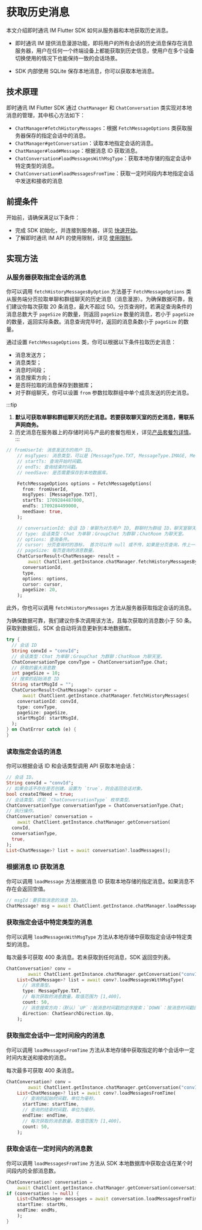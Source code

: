 # 获取历史消息

<Toc />

本文介绍即时通讯 IM Flutter SDK 如何从服务器和本地获取历史消息。

- 即时通讯 IM 提供消息漫游功能，即将用户的所有会话的历史消息保存在消息服务器，用户在任何一个终端设备上都能获取到历史信息，使用户在多个设备切换使用的情况下也能保持一致的会话场景。

- SDK 内部使用 SQLite 保存本地消息，你可以获取本地消息。

## 技术原理

即时通讯 IM Flutter SDK 通过 `ChatManager` 和 `ChatConversation` 类实现对本地消息的管理，其中核心方法如下：

- `ChatManager#fetchHistoryMessages`：根据 `FetchMessageOptions` 类获取服务器保存的指定会话中的消息。
- `ChatManager#getConversation`：读取本地指定会话的消息。
- `ChatManager#load#Message`：根据消息 ID 获取消息。
- `ChatConversation#loadMessagesWithMsgType`：获取本地存储的指定会话中特定类型的消息。
- `ChatConversation#loadMessagesFromTime`：获取一定时间段内本地指定会话中发送和接收的消息

## 前提条件

开始前，请确保满足以下条件：

- 完成 SDK 初始化，并连接到服务器，详见 [快速开始](quickstart.html)。
- 了解即时通讯 IM API 的使用限制，详见 [使用限制](limitation.html)。

## 实现方法

### 从服务器获取指定会话的消息

你可以调用 `fetchHistoryMessagesByOption` 方法基于 `FetchMessageOptions` 类从服务端分页拉取单聊和群组聊天的历史消息（消息漫游）。为确保数据可靠，我们建议你每次获取 20 条消息，最大不超过 50。分页查询时，若满足查询条件的消息总数大于 `pageSize` 的数量，则返回 `pageSize` 数量的消息，若小于 `pageSize` 的数量，返回实际条数。消息查询完毕时，返回的消息条数小于 `pageSize` 的数量。

通过设置 `FetchMessageOptions` 类，你可以根据以下条件拉取历史消息：

- 消息发送方；
- 消息类型；
- 消息时间段；
- 消息搜索方向；
- 是否将拉取的消息保存到数据库；
- 对于群组聊天，你可以设置 `from` 参数拉取群组中单个成员发送的历史消息。

:::tip
1. **默认可获取单聊和群组聊天的历史消息。若要获取聊天室的历史消息，需联系声网商务。**
2. 历史消息在服务器上的存储时间与产品的套餐包相关，详见[产品套餐包详情](/product/pricing.html#套餐包功能详情)。
:::

```dart
// fromUserId: 消息发送方的用户 ID。
    // msgTypes: 消息类型，可以是 [MessageType.TXT, MessageType.IMAGE, MessageType.VIDEO, MessageType.LOCATION, MessageType.VOICE, MessageType.FILE, MessageType.CUSTOM, MessageType.COMBINE]
    // startTs: 查询开始时间戳。
    // endTs: 查询结束时间戳。
    // needSave: 是否需要保存到本地数据库。

    FetchMessageOptions options = FetchMessageOptions(
      from: fromUserId,
      msgTypes: [MessageType.TXT],
      startTs: 1709284487000,
      endTs: 1709284499000,
      needSave: true,
    );

    // conversationId: 会话 ID：单聊为对方用户 ID, 群聊时为群组 ID，聊天室聊天为聊天室 ID。
    // type: 会话类型：Chat 为单聊；GroupChat 为群聊；ChatRoom 为聊天室。
    // options: 查询条件。
    // cursor: 分页查询时的游标， 首次可以传 null 或不传，如果是分页查询，传上一次查询结果的游标 result.cursor。
    // pageSize: 每页查询的消息数量。
    ChatCursorResult<ChatMessage> result =
        await ChatClient.getInstance.chatManager.fetchHistoryMessagesByOption(
      conversationId,
      type,
      options: options,
      cursor: cursor,
      pageSize: 20,
    );
```

此外，你也可以调用 `fetchHistoryMessages` 方法从服务器获取指定会话的消息。

为确保数据可靠，我们建议你多次调用该方法，且每次获取的消息数小于 50 条。获取到数据后，SDK 会自动将消息更新到本地数据库。

```dart
try {
  // 会话 ID
  String convId = "convId";
  // 会话类型：Chat 为单聊；GroupChat 为群聊；ChatRoom 为聊天室。
  ChatConversationType convType = ChatConversationType.Chat;
  // 获取的最大消息数
  int pageSize = 10;
  // 搜索的起始消息 ID
  String startMsgId = "";
  ChatCursorResult<ChatMessage?> cursor =
      await ChatClient.getInstance.chatManager.fetchHistoryMessages(
    conversationId: convId,
    type: convType,
    pageSize: pageSize,
    startMsgId: startMsgId,
  );
} on ChatError catch (e) {
}
```

### 读取指定会话的消息

你可以根据会话 ID 和会话类型调用 API 获取本地会话：

```dart
// 会话 ID。
String convId = "convId";
// 如果会话不存在是否创建。设置为 `true`，则会返回会话对象。
bool createIfNeed = true;
// 会话类型。详见 `ChatConversationType` 枚举类型。
ChatConversationType conversationType = ChatConversationType.Chat;
// 执行操作。
ChatConversation? conversation =
    await ChatClient.getInstance.chatManager.getConversation(
  convId,
  conversationType,
  true,
);
List<ChatMessage>? list = await conversation?.loadMessages();
```

### 根据消息 ID 获取消息

你可以调用 `loadMessage` 方法根据消息 ID 获取本地存储的指定消息。如果消息不存在会返回空值。

```dart
// msgId：要获取消息的消息 ID。
ChatMessage? msg = await ChatClient.getInstance.chatManager.loadMessage("msgId");
```

### 获取指定会话中特定类型的消息

你可以调用 `loadMessagesWithMsgType` 方法从本地存储中获取指定会话中特定类型的消息。

每次最多可获取 400 条消息。若未获取到任何消息，SDK 返回空列表。

```dart
ChatConversation? conv =
        await ChatClient.getInstance.chatManager.getConversation("convId");
    List<ChatMessage>? list = await conv?.loadMessagesWithMsgType(
      // 消息类型。
      type: MessageType.TXT,
      // 每次获取的消息数量。取值范围为 [1,400]。
      count: 50,
      // 消息搜索方向：（默认）`UP`：按消息时间戳的逆序搜索；`DOWN`：按消息时间戳的正序搜索。
      direction: ChatSearchDirection.Up,
    );
```

### 获取指定会话中一定时间段内的消息

你可以调用 `loadMessagesFromTime` 方法从本地存储中获取指定的单个会话中一定时间内发送和接收的消息。

每次最多可获取 400 条消息。

```dart
ChatConversation? conv =
        await ChatClient.getInstance.chatManager.getConversation("convId");
    List<ChatMessage>? list = await conv?.loadMessagesFromTime(
      // 查询的起始时间戳，单位为毫秒。
      startTime: startTime,
      // 查询的结束时间戳，单位为毫秒。
      endTime: endTime,
      // 每次获取的消息数量。取值范围为 [1,400]。
      count: 50,
    );
```

### 获取会话在一定时间内的消息数

你可以调用 `loadMessagesFromTime` 方法从 SDK 本地数据库中获取会话在某个时间段内的全部消息数。

```dart
ChatConversation? conversation =
    await ChatClient.getInstance.chatManager.getConversation(conversationId);
if (conversation != null) {
    List<ChatMessage> messages = await conversation.loadMessagesFromTime(
    startTime: startMs,
    endTime: endMs,
    );
}
```